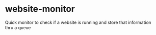 # website-monitor
Quick monitor to check if a website is running and store that information thru a queue
